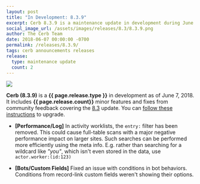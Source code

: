 ```yaml
---
layout: post
title: "In Development: 8.3.9"
excerpt: Cerb 8.3.9 is a maintenance update in development during June 2018 with 2 minor features and fixes from community feedback.
social_image_url: /assets/images/releases/8.3/8.3.9.png
author: The Cerb Team
date: 2018-06-07 00:00:00 -0700
permalink: /releases/8.3.9/
tags: cerb announcements releases
release:
  type: maintenance update
  count: 2
---
```


<div class="cerb-screenshot">
<img src="{{page.social_image_url}}" class="screenshot">
</div>

**Cerb (8.3.9)** is a **{{ page.release.type }}** in development as of June 7, 2018. It includes **{{ page.release.count}}** minor features and fixes from community feedback covering the [8.3](/releases/8.3/) update.  You can [follow these instructions](/docs/upgrading/) to upgrade.

* **[Performance/Log]** In activity worklists, the `entry:` filter has been removed. This could cause full-table scans with a major negative performance impact on larger sites. Such searches can be performed more efficiently using the meta info. E.g. rather than searching for a wildcard like _"you"_, which isn't even stored in the data, use `actor.worker:(id:123)`

* **[Bots/Custom Fields]** Fixed an issue with conditions in bot behaviors. Conditions from record-link custom fields weren't showing their options.
